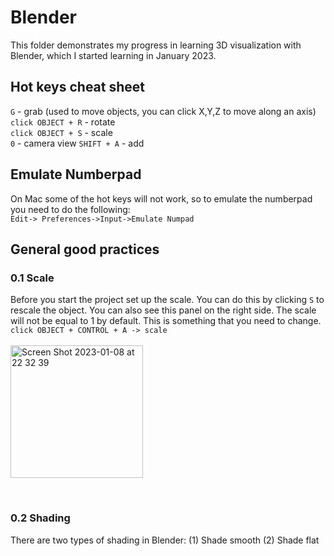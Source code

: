 # Blender
This folder demonstrates my progress in learning 3D visualization with Blender, which I started learning in January 2023.



## Hot keys cheat sheet

```G``` - grab (used to move objects, you can click X,Y,Z to move along an axis)  <br />
```click OBJECT + R``` - rotate  <br />
```click OBJECT + S``` - scale  <br />
```0``` - camera view
```SHIFT + A``` - add


## Emulate Numberpad

On Mac some of the hot keys will not work, so to emulate the numberpad you need to do the following:  <br />
```Edit-> Preferences->Input->Emulate Numpad```


## General good practices

### 0.1 Scale
Before you start the project set up the scale.
You can do this by clicking ```S``` to rescale the object. You can also see this panel on the right side. 
The scale will not be equal to 1 by default. This is something that you need to change. <br />
```click OBJECT + CONTROL + A -> scale```<br />
<br />
<img width="212" alt="Screen Shot 2023-01-08 at 22 32 39" src="https://user-images.githubusercontent.com/79250896/211198798-8bd85d17-455b-418f-b134-b93610ed28ad.png">

<br />

### 0.2 Shading
There are two types of shading in Blender: (1) Shade smooth (2) Shade flat
